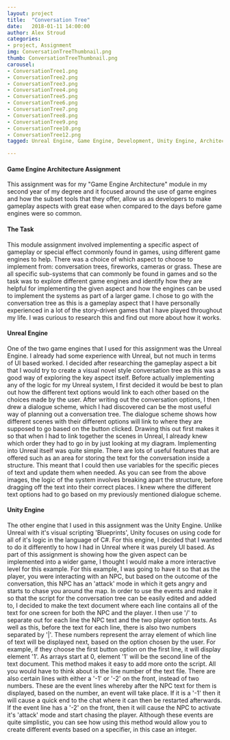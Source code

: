 ```yaml
---
layout: project
title:  "Conversation Tree"
date:   2018-01-11 14:00:00
author: Alex Stroud
categories:
- project, Assignment
img: ConversationTreeThumbnail.png
thumb: ConversationTreeThumbnail.png
carousel:
- ConversationTree1.png
- ConversationTree2.png
- ConversationTree3.png
- ConversationTree4.png
- ConversationTree5.png
- ConversationTree6.png
- ConversationTree7.png
- ConversationTree8.png
- ConversationTree9.png
- ConversationTree10.png
- ConversationTree12.png
tagged: Unreal Engine, Game Engine, Development, Unity Engine, Architecture

---
```


#### Game Engine Architecture Assignment

This assignment was for my "Game Engine Architecture" module in my second year of my degree and it focused around the use of game engines and how the subset tools that they offer, allow us as developers to make gameplay aspects with great ease when compared to the days before game engines were so common.


#### The Task

This module assignment involved implementing a specific aspect of gameplay or special effect commonly found in games, using different game engines to help. There was a choice of which aspect to choose to implement from: conversation trees, fireworks, cameras or grass. These are all specific sub-systems that can commonly be found in games and so the task was to explore different game engines and identify how they are helpful for implementing the given aspect and how the engines can be used to implement the systems as part of a larger game. I chose to go with the conversation tree as this is a gameplay aspect that I have personally experienced in a lot of the story-driven games that I have played throughout my life. I was curious to research this and find out more about how it works.


#### Unreal Engine

One of the two game engines that I used for this assignment was the Unreal Engine. I already had some experience with Unreal, but not much in terms of UI based worked. I decided after researching the gameplay aspect a bit that I would try to create a visual novel style conversation tree as this was a good way of exploring the key aspect itself. Before actually implementing any of the logic for my Unreal system, I first decided it would be best to plan out how the different text options would link to each other based on the choices made by the user. After writing out the conversation options, I then drew a dialogue scheme, which I had discovered can be the most useful way of planning out a conversation tree. The dialogue scheme shows how different scenes with their different options will link to where they are supposed to go based on the button clicked. Drawing this out first makes it so that when I had to link together the scenes in Unreal, I already knew which order they had to go in by just looking at my diagram.
Implementing into Unreal itself was quite simple. There are lots of useful features that are offered such as an area for storing the text for the conversation inside a structure. This meant that I could then use variables for the specific pieces of text and update them when needed. As you can see from the above images, the logic of the system involves breaking apart the structure, before dragging off the text into their correct places. I knew where the different text options had to go based on my previously mentioned dialogue scheme.


#### Unity Engine
The other engine that I used in this assignment was the Unity Engine. Unlike Unreal with it's visual scripting 'Blueprints', Unity focuses on using code for all of it's logic in the language of C#. For this engine, I decided that I wanted to do it differently to how I had in Unreal where it was purely UI based. As part of this assignment is showing how the given aspect can be implemented into a wider game, I thought I would make a more interactive level for this example. For this example, I was going to have it so that as the player, you were interacting with an NPC, but based on the outcome of the conversation, this NPC has an 'attack' mode in which it gets angry and starts to chase you around the map. In order to use the events and make it so that the script for the conversation tree can be easily edited and added to, I decided to make the text document where each line contains all of the text for one screen for both the NPC and the player. I then use '/' to separate out for each line the NPC text and the two player option texts. As well as this, before the text for each line, there is also two numbers separated by '|'. These numbers represent the array element of which line of text will be displayed next, based on the option chosen by the user. For example, if they choose the first button option on the first line, it will display element '1'. As arrays start at 0, element '1' will be the second line of the text document. This method makes it easy to add more onto the script. All you would have to think about is the line number of the text file. There are also certain lines with either a '-1' or '-2' on the front, instead of two numbers. These are the event lines whereby after the NPC text for them is displayed, based on the number, an event will take place. If it is a '-1' then it will cause a quick end to the chat where it can then be restarted afterwards. If the event line has a '-2' on the front, then it will cause the NPC to activate it's 'attack' mode and start chasing the player. Although these events are quite simplistic, you can see how using this method would allow you to create different events based on a specifier, in this case an integer.
